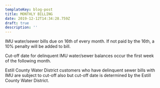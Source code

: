 ```yaml
---
templateKey: blog-post
title: MONTHLY BILLING
date: 2019-12-12T14:34:28.759Z
draft: true
description: ''
---
```

IMU water/sewer bills due on 16th of every month.  If not paid by the 16th, a 10% penalty will be added to bill.  

Cut-off date for delinquent IMU  water/sewer balances occur the first week of the following month.

Estill County Water District customers who have delinquent sewer bills with IMU are subject to cut-off also but cut-off date is determined by the Estill County Water District.
